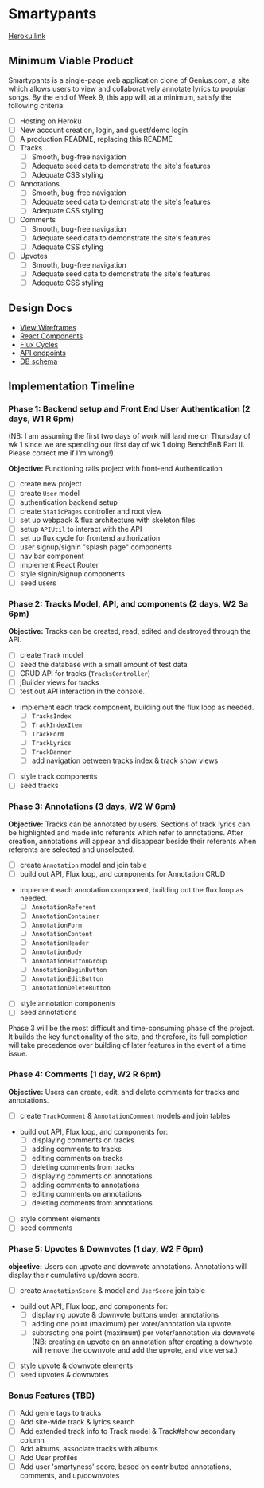 # Smartypants

[Heroku link][heroku]

[heroku]: https://smartypants-app.herokuapp.com/

## Minimum Viable Product

<!-- FresherNote is a web application inspired by Evernote that will be build using Ruby on Rails and React.js.  By the end of Week 9, this app will, at a minimum, satisfy the following criteria: -->

Smartypants is a single-page web application clone of Genius.com, a site which allows users to view and collaboratively annotate lyrics to popular songs. By the end of Week 9, this app will, at a minimum, satisfy the following criteria:

- [ ] Hosting on Heroku
- [ ] New account creation, login, and guest/demo login
- [ ] A production README, replacing this README
- [ ] Tracks
  - [ ] Smooth, bug-free navigation
  - [ ] Adequate seed data to demonstrate the site's features
  - [ ] Adequate CSS styling
- [ ] Annotations
  - [ ] Smooth, bug-free navigation
  - [ ] Adequate seed data to demonstrate the site's features
  - [ ] Adequate CSS styling
- [ ] Comments
  - [ ] Smooth, bug-free navigation
  - [ ] Adequate seed data to demonstrate the site's features
  - [ ] Adequate CSS styling
- [ ] Upvotes
  - [ ] Smooth, bug-free navigation
  - [ ] Adequate seed data to demonstrate the site's features
  - [ ] Adequate CSS styling

## Design Docs
* [View Wireframes][views]
* [React Components][components]
* [Flux Cycles][flux-cycles]
* [API endpoints][api-endpoints]
* [DB schema][schema]

[views]: docs/views.md
[components]: docs/components.md
[flux-cycles]: docs/flux-cycles.md
[api-endpoints]: docs/api-endpoints.md
[schema]: docs/schema.md

## Implementation Timeline

### Phase 1: Backend setup and Front End User Authentication (2 days, W1 R 6pm)

  (NB: I am assuming the first two days of work will land me on Thursday of wk 1 since we are spending our first day of wk 1 doing BenchBnB Part II. Please correct me if I'm wrong!)

**Objective:** Functioning rails project with front-end Authentication

- [ ] create new project
- [ ] create `User` model
- [ ] authentication backend setup
- [ ] create `StaticPages` controller and root view
- [ ] set up webpack & flux architecture with skeleton files
- [ ] setup `APIUtil` to interact with the API
- [ ] set up flux cycle for frontend authorization
- [ ] user signup/signin "splash page" components
- [ ] nav bar component
- [ ] implement React Router
- [ ] style signin/signup components
- [ ] seed users

### Phase 2: Tracks Model, API, and components (2 days, W2 Sa 6pm)

**Objective:** Tracks can be created, read, edited and destroyed through
the API.

- [ ] create `Track` model
- [ ] seed the database with a small amount of test data
- [ ] CRUD API for tracks (`TracksController`)
- [ ] jBuilder views for tracks
- [ ] test out API interaction in the console.
- implement each track component, building out the flux loop as needed.
  - [ ] `TracksIndex`
  - [ ] `TrackIndexItem`
  - [ ] `TrackForm`
  - [ ] `TrackLyrics`
  - [ ] `TrackBanner`
  - [ ] add navigation between tracks index & track show views
- [ ] style track components
- [ ] seed tracks

### Phase 3: Annotations (3 days, W2 W 6pm)

**Objective:** Tracks can be annotated by users. Sections of track lyrics can be highlighted and made into referents which refer to annotations. After creation, annotations will appear and disappear beside their referents when referents are selected and unselected.

- [ ] create `Annotation` model and join table
- [ ] build out API, Flux loop, and components for Annotation CRUD
- implement each annotation component, building out the flux loop as needed.
  - [ ] `AnnotationReferent`
  - [ ] `AnnotationContainer`
  - [ ] `AnnotationForm`
  - [ ] `AnnotationContent`
  - [ ] `AnnotationHeader`
  - [ ] `AnnotationBody`
  - [ ] `AnnotationButtonGroup`
  - [ ] `AnnotationBeginButton`
  - [ ] `AnnotationEditButton`
  - [ ] `AnnotationDeleteButton`
- [ ] style annotation components
- [ ] seed annotations

Phase 3 will be the most difficult and time-consuming phase of the project. It builds the key functionality of the site, and therefore, its full completion will take precedence over building of later features in the event of a time issue.

### Phase 4: Comments (1 day, W2 R 6pm)

**Objective:** Users can create, edit, and delete comments for tracks and annotations.

- [ ] create `TrackComment` & `AnnotationComment` models and join tables
- build out API, Flux loop, and components for:
  - [ ] displaying comments on tracks
  - [ ] adding comments to tracks
  - [ ] editing comments on tracks
  - [ ] deleting comments from tracks
  - [ ] displaying comments on annotations
  - [ ] adding comments to annotations
  - [ ] editing comments on annotations
  - [ ] deleting comments from annotations
- [ ] style comment elements
- [ ] seed comments

### Phase 5: Upvotes & Downvotes (1 day, W2 F 6pm)

**objective:** Users can upvote and downvote annotations. Annotations will display their cumulative up/down score.

- [ ] create `AnnotationScore` & model and `UserScore` join table
- build out API, Flux loop, and components for:
  - [ ] displaying upvote & downvote buttons under annotations
  - [ ] adding one point (maximum) per voter/annotation via upvote
  - [ ] subtracting one point (maximum) per voter/annotation via downvote
      (NB: creating an upvote on an annotation after creating a downvote will remove the downvote and add the upvote, and vice versa.)
- [ ] style upvote & downvote elements
- [ ] seed upvotes & downvotes

### Bonus Features (TBD)
- [ ] Add genre tags to tracks
- [ ] Add site-wide track & lyrics search
- [ ] Add extended track info to Track model & Track#show secondary column
- [ ] Add albums, associate tracks with albums
- [ ] Add User profiles
- [ ] Add user 'smartyness' score, based on contributed annotations, comments, and up/downvotes

[phase-one]: docs/phases/phase1.md
[phase-two]: docs/phases/phase2.md
[phase-three]: docs/phases/phase3.md
[phase-four]: docs/phases/phase4.md
[phase-five]: docs/phases/phase5.md
